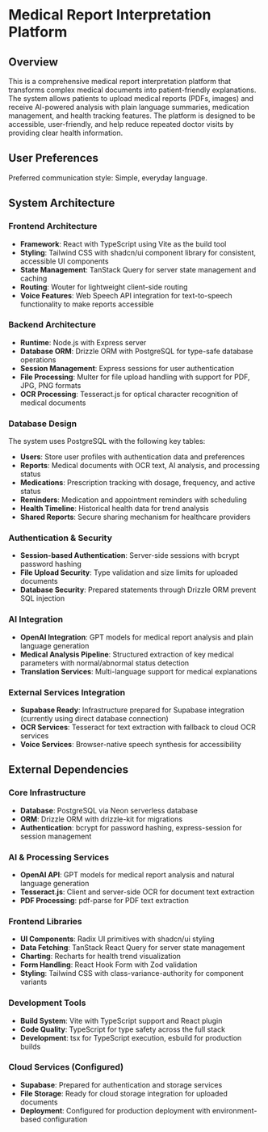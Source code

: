 # Medical Report Interpretation Platform

## Overview

This is a comprehensive medical report interpretation platform that transforms complex medical documents into patient-friendly explanations. The system allows patients to upload medical reports (PDFs, images) and receive AI-powered analysis with plain language summaries, medication management, and health tracking features. The platform is designed to be accessible, user-friendly, and help reduce repeated doctor visits by providing clear health information.

## User Preferences

Preferred communication style: Simple, everyday language.

## System Architecture

### Frontend Architecture
- **Framework**: React with TypeScript using Vite as the build tool
- **Styling**: Tailwind CSS with shadcn/ui component library for consistent, accessible UI components
- **State Management**: TanStack Query for server state management and caching
- **Routing**: Wouter for lightweight client-side routing
- **Voice Features**: Web Speech API integration for text-to-speech functionality to make reports accessible

### Backend Architecture
- **Runtime**: Node.js with Express server
- **Database ORM**: Drizzle ORM with PostgreSQL for type-safe database operations
- **Session Management**: Express sessions for user authentication
- **File Processing**: Multer for file upload handling with support for PDF, JPG, PNG formats
- **OCR Processing**: Tesseract.js for optical character recognition of medical documents

### Database Design
The system uses PostgreSQL with the following key tables:
- **Users**: Store user profiles with authentication data and preferences
- **Reports**: Medical documents with OCR text, AI analysis, and processing status
- **Medications**: Prescription tracking with dosage, frequency, and active status
- **Reminders**: Medication and appointment reminders with scheduling
- **Health Timeline**: Historical health data for trend analysis
- **Shared Reports**: Secure sharing mechanism for healthcare providers

### Authentication & Security
- **Session-based Authentication**: Server-side sessions with bcrypt password hashing
- **File Upload Security**: Type validation and size limits for uploaded documents
- **Database Security**: Prepared statements through Drizzle ORM prevent SQL injection

### AI Integration
- **OpenAI Integration**: GPT models for medical report analysis and plain language generation
- **Medical Analysis Pipeline**: Structured extraction of key medical parameters with normal/abnormal status detection
- **Translation Services**: Multi-language support for medical explanations

### External Services Integration
- **Supabase Ready**: Infrastructure prepared for Supabase integration (currently using direct database connection)
- **OCR Services**: Tesseract for text extraction with fallback to cloud OCR services
- **Voice Services**: Browser-native speech synthesis for accessibility

## External Dependencies

### Core Infrastructure
- **Database**: PostgreSQL via Neon serverless database
- **ORM**: Drizzle ORM with drizzle-kit for migrations
- **Authentication**: bcrypt for password hashing, express-session for session management

### AI & Processing Services
- **OpenAI API**: GPT models for medical report analysis and natural language generation
- **Tesseract.js**: Client and server-side OCR for document text extraction
- **PDF Processing**: pdf-parse for PDF text extraction

### Frontend Libraries
- **UI Components**: Radix UI primitives with shadcn/ui styling
- **Data Fetching**: TanStack React Query for server state management
- **Charting**: Recharts for health trend visualization
- **Form Handling**: React Hook Form with Zod validation
- **Styling**: Tailwind CSS with class-variance-authority for component variants

### Development Tools
- **Build System**: Vite with TypeScript support and React plugin
- **Code Quality**: TypeScript for type safety across the full stack
- **Development**: tsx for TypeScript execution, esbuild for production builds

### Cloud Services (Configured)
- **Supabase**: Prepared for authentication and storage services
- **File Storage**: Ready for cloud storage integration for uploaded documents
- **Deployment**: Configured for production deployment with environment-based configuration